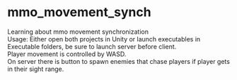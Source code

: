 # mmo_movement_synch
Learning about mmo movement synchronization  
Usage: Either open both projects in Unity or launch executables in Executable folders, be sure to launch server before client.  
Player movement is controlled by WASD.  
On server there is button to spawn enemies that chase players if player gets in their sight range.  
